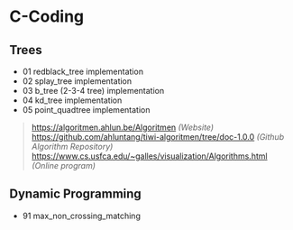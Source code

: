 # C-Coding

## Trees

* 01 redblack_tree implementation
* 02 splay_tree implementation
* 03 b_tree (2-3-4 tree) implementation 
* 04 kd_tree implementation
* 05 point_quadtree implementation

> https://algoritmen.ahlun.be/Algoritmen *(Website)*  
> https://github.com/ahluntang/tiwi-algoritmen/tree/doc-1.0.0 *(Github Algorithm Repository)*  
> https://www.cs.usfca.edu/~galles/visualization/Algorithms.html *(Online program)*  

## Dynamic Programming

* 91 max_non_crossing_matching
